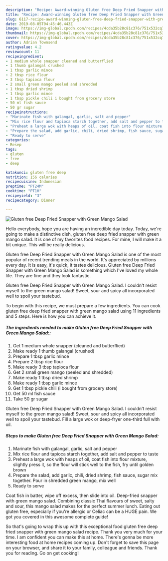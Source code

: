 ```yaml
---
description: "Recipe: Award-winning Gluten free Deep Fried Snapper with Green Mango Salad"
title: "Recipe: Award-winning Gluten free Deep Fried Snapper with Green Mango Salad"
slug: 6117-recipe-award-winning-gluten-free-deep-fried-snapper-with-green-mango-salad
date: 2019-08-05T04:45:46.443Z
image: https://img-global.cpcdn.com/recipes/4cda35b28c81c376/751x532cq70/gluten-free-deep-fried-snapper-with-green-mango-salad-recipe-main-photo.jpg
thumbnail: https://img-global.cpcdn.com/recipes/4cda35b28c81c376/751x532cq70/gluten-free-deep-fried-snapper-with-green-mango-salad-recipe-main-photo.jpg
cover: https://img-global.cpcdn.com/recipes/4cda35b28c81c376/751x532cq70/gluten-free-deep-fried-snapper-with-green-mango-salad-recipe-main-photo.jpg
author: Adrian Townsend
ratingvalue: 4.2
reviewcount: 11
recipeingredient:
- 1 medium whole snapper cleaned and butterflied
- 1 thumb galangal crushed
- 1 tbsp garlic mince
- 2 tbsp rice flour
- 3 tbsp tapioca flour
- 2 small green mango peeled and shredded
- 1 tbsp dried shrimp
- 1 tbsp garlic mince
- 1 tbsp pickle chili i bought from grocery store
- 50 ml fish sauce
- 50 gr sugar
recipeinstructions:
- "Marinate fish with galangal, garlic, salt and pepper"
- "Mix rice flour and tapioca starch together, add salt and pepper to taste"
- "Preheat a large wok with heaps of oil, coat fish into flour mixture, slightly press it, so the flour will stick well to the fish, fry until golden brown"
- "Prepare the salad, add garlic, chili, dried shrimp, fish sauce, sugar mix together. Pour in shredded green mango, mix well"
- "Ready to serve"
categories:
- Resep
tags:
- gluten
- free
- deep

katakunci: gluten free deep
nutrition: 156 calories
recipecuisine: Indonesian
preptime: "PT24M"
cooktime: "PT1H"
recipeyield: "3"
recipecategory: Dinner

---
```



![Gluten free Deep Fried Snapper with Green Mango Salad](https://img-global.cpcdn.com/recipes/4cda35b28c81c376/751x532cq70/gluten-free-deep-fried-snapper-with-green-mango-salad-recipe-main-photo.jpg)

Hello everybody, hope you are having an incredible day today. Today, we're going to make a distinctive dish, gluten free deep fried snapper with green mango salad. It is one of my favorites food recipes. For mine, I will make it a bit unique. This will be really delicious.

Gluten free Deep Fried Snapper with Green Mango Salad is one of the most popular of recent trending meals in the world. It's appreciated by millions every day. It is easy, it's quick, it tastes delicious. Gluten free Deep Fried Snapper with Green Mango Salad is something which I've loved my whole life. They are fine and they look fantastic.

Gluten free Deep Fried Snapper with Green Mango Salad. I couldn&#39;t resist myself to the green mango salad! Sweet, sour and spicy all incorporated well to spoil your tastebud.


To begin with this recipe, we must prepare a few ingredients. You can cook gluten free deep fried snapper with green mango salad using 11 ingredients and 5 steps. Here is how you can achieve it.

##### The ingredients needed to make Gluten free Deep Fried Snapper with Green Mango Salad::

1. Get 1 medium whole snapper (cleaned and butterflied)
1. Make ready 1 thumb galangal (crushed)
1. Prepare 1 tbsp garlic mince
1. Prepare 2 tbsp rice flour
1. Make ready 3 tbsp tapioca flour
1. Get 2 small green mango (peeled and shredded)
1. Make ready 1 tbsp dried shrimp
1. Make ready 1 tbsp garlic mince
1. Get 1 tbsp pickle chili (i bought from grocery store)
1. Get 50 ml fish sauce
1. Take 50 gr sugar


Gluten free Deep Fried Snapper with Green Mango Salad. I couldn&#39;t resist myself to the green mango salad! Sweet, sour and spicy all incorporated well to spoil your tastebud. Fill a large wok or deep-fryer one-third full with oil. 

##### Steps to make Gluten free Deep Fried Snapper with Green Mango Salad:

1. Marinate fish with galangal, garlic, salt and pepper
1. Mix rice flour and tapioca starch together, add salt and pepper to taste
1. Preheat a large wok with heaps of oil, coat fish into flour mixture, slightly press it, so the flour will stick well to the fish, fry until golden brown
1. Prepare the salad, add garlic, chili, dried shrimp, fish sauce, sugar mix together. Pour in shredded green mango, mix well
1. Ready to serve


Coat fish in batter, wipe off excess, then slide into oil. Deep-fried snapper with green mango salad. Combining classic Thai flavours of sweet, salty and sour, this mango salad makes for the perfect summer lunch. Eating out gluten free, especially if you&#39;re allergic or Celiac can be a HUGE pain. We got you covered in this awesome complete guide! 

So that's going to wrap this up with this exceptional food gluten free deep fried snapper with green mango salad recipe. Thank you very much for your time. I am confident you can make this at home. There's gonna be more interesting food at home recipes coming up. Don't forget to save this page on your browser, and share it to your family, colleague and friends. Thank you for reading. Go on get cooking!
